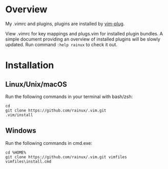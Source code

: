 Overview
========

My .vimrc and plugins, plugins are installed by
[vim-plug](https://github.com/junegunn/vim-plug).

View .vimrc for key mappings and plugs.vim for installed plugin bundles.
A simple document providing an overview of installed plugins will be slowly
updated. Run command `:help rainux` to check it out.

Installation
============

Linux/Unix/macOS
--------------------

Run the following commands in your terminal with bash/zsh:

    cd
    git clone https://github.com/rainux/.vim.git
    .vim/install

Windows
-------

Run the following commands in cmd.exe:

    cd %HOME%
    git clone https://github.com/rainux/.vim.git vimfiles
    vimfiles\install.cmd
